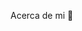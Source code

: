Acerca de mi 👋

<!--
**Joseph-Suarez366/Joseph-suarez366** is a ✨ _special_ ✨ repository because its `README.md` (this file) appears on your GitHub profile.

Here are some ideas to get you started:

- 🔭 I’m currently working on ...
- 🌱 I’m currently learning Mysql
- 👯 I’m looking to collaborate on ...
- 🤔 I’m looking for help with ...
- 💬 Ask me about ...
- 📫 How to reach me: josephsuarez86gmail.com
- 😄 Pronouns: ...
- ⚡ Fun fact: ...
-->
